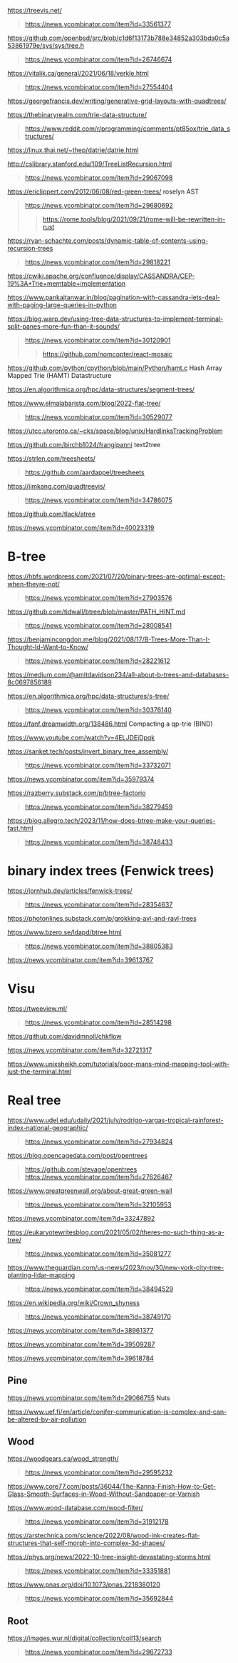 https://treevis.net/
> https://news.ycombinator.com/item?id=33561377

https://github.com/openbsd/src/blob/c1d6f13173b788e34852a303bda0c5a53861979e/sys/sys/tree.h
> https://news.ycombinator.com/item?id=26746674

https://vitalik.ca/general/2021/06/18/verkle.html
> https://news.ycombinator.com/item?id=27554404

https://georgefrancis.dev/writing/generative-grid-layouts-with-quadtrees/

https://thebinaryrealm.com/trie-data-structure/
> https://www.reddit.com/r/programming/comments/pt85ox/trie_data_structures/

https://linux.thai.net/~thep/datrie/datrie.html

http://cslibrary.stanford.edu/109/TreeListRecursion.html
> https://news.ycombinator.com/item?id=29067098

https://ericlippert.com/2012/06/08/red-green-trees/ roselyn AST
> https://news.ycombinator.com/item?id=29680692
> > https://rome.tools/blog/2021/09/21/rome-will-be-rewritten-in-rust

https://ryan-schachte.com/posts/dynamic-table-of-contents-using-recursion-trees
> https://news.ycombinator.com/item?id=29818221

https://cwiki.apache.org/confluence/display/CASSANDRA/CEP-19%3A+Trie+memtable+implementation

https://www.pankajtanwar.in/blog/pagination-with-cassandra-lets-deal-with-paging-large-queries-in-python

https://blog.warp.dev/using-tree-data-structures-to-implement-terminal-split-panes-more-fun-than-it-sounds/
> https://news.ycombinator.com/item?id=30120901
> > https://github.com/nomcopter/react-mosaic

https://github.com/python/cpython/blob/main/Python/hamt.c Hash Array Mapped Trie (HAMT) Datastructure

https://en.algorithmica.org/hpc/data-structures/segment-trees/

https://www.elmalabarista.com/blog/2022-flat-tree/
> https://news.ycombinator.com/item?id=30529077

https://utcc.utoronto.ca/~cks/space/blog/unix/HardlinksTrackingProblem

https://github.com/birchb1024/frangipanni text2tree

https://strlen.com/treesheets/
> https://github.com/aardappel/treesheets

https://jimkang.com/quadtreevis/
> https://news.ycombinator.com/item?id=34786075

https://github.com/tlack/atree

https://news.ycombinator.com/item?id=40023319

# B-tree
https://hbfs.wordpress.com/2021/07/20/binary-trees-are-optimal-except-when-theyre-not/
> https://news.ycombinator.com/item?id=27903576

https://github.com/tidwall/btree/blob/master/PATH_HINT.md
> https://news.ycombinator.com/item?id=28008541

https://benjamincongdon.me/blog/2021/08/17/B-Trees-More-Than-I-Thought-Id-Want-to-Know/
> https://news.ycombinator.com/item?id=28221612

https://medium.com/@amitdavidson234/all-about-b-trees-and-databases-8c0697856189

https://en.algorithmica.org/hpc/data-structures/s-tree/
> https://news.ycombinator.com/item?id=30376140

https://fanf.dreamwidth.org/138486.html Compacting a qp-trie (BIND)

https://www.youtube.com/watch?v=4ELJDEjDpqk

https://sanket.tech/posts/invert_binary_tree_assembly/
> https://news.ycombinator.com/item?id=33732071

https://news.ycombinator.com/item?id=35979374

https://razberry.substack.com/p/btree-factorio
> https://news.ycombinator.com/item?id=38279459

https://blog.allegro.tech/2023/11/how-does-btree-make-your-queries-fast.html
> https://news.ycombinator.com/item?id=38748433

# binary index trees (Fenwick trees)
https://jornhub.dev/articles/fenwick-trees/
> https://news.ycombinator.com/item?id=28354637

https://photonlines.substack.com/p/grokking-avl-and-ravl-trees

https://www.bzero.se/ldapd/btree.html
> https://news.ycombinator.com/item?id=38805383

https://news.ycombinator.com/item?id=39613767

# Visu
https://tweeview.ml/
> https://news.ycombinator.com/item?id=28514298

https://github.com/davidmnoll/chkflow

https://news.ycombinator.com/item?id=32721317

https://www.unixsheikh.com/tutorials/poor-mans-mind-mapping-tool-with-just-the-terminal.html

# Real tree
https://www.udel.edu/udaily/2021/july/rodrigo-vargas-tropical-rainforest-index-national-geographic/
> https://news.ycombinator.com/item?id=27934824

https://blog.opencagedata.com/post/opentrees
> https://github.com/stevage/opentrees
> https://news.ycombinator.com/item?id=27626467

https://www.greatgreenwall.org/about-great-green-wall
> https://news.ycombinator.com/item?id=32105953

https://news.ycombinator.com/item?id=33247892

https://eukaryotewritesblog.com/2021/05/02/theres-no-such-thing-as-a-tree/
> https://news.ycombinator.com/item?id=35081277

https://www.theguardian.com/us-news/2023/nov/30/new-york-city-tree-planting-lidar-mapping
> https://news.ycombinator.com/item?id=38494529

https://en.wikipedia.org/wiki/Crown_shyness
> https://news.ycombinator.com/item?id=38749170

https://news.ycombinator.com/item?id=38961377

https://news.ycombinator.com/item?id=39509287

https://news.ycombinator.com/item?id=39618784

## Pine
https://news.ycombinator.com/item?id=29066755 Nuts

https://www.uef.fi/en/article/conifer-communication-is-complex-and-can-be-altered-by-air-pollution

## Wood
https://woodgears.ca/wood_strength/
> https://news.ycombinator.com/item?id=29595232

https://www.core77.com/posts/36044/The-Kanna-Finish-How-to-Get-Glass-Smooth-Surfaces-in-Wood-Without-Sandpaper-or-Varnish

https://www.wood-database.com/wood-filter/
> https://news.ycombinator.com/item?id=31912178

https://arstechnica.com/science/2022/08/wood-ink-creates-flat-structures-that-self-morph-into-complex-3d-shapes/

https://phys.org/news/2022-10-tree-insight-devastating-storms.html
> https://news.ycombinator.com/item?id=33351881

https://www.pnas.org/doi/10.1073/pnas.2218380120
> https://news.ycombinator.com/item?id=35692844

## Root
https://images.wur.nl/digital/collection/coll13/search
> https://news.ycombinator.com/item?id=29672733
